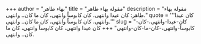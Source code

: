 +++
author = "بهاء طاهر"
title = "مقولة بهاء طاهر"
description = "مقولة بهاء طاهر: كان عيدا وانتهى، كان كابوساً وانتهى، كان ما كان.. وانتهى."
quote = '''كان عيدا وانتهى، كان كابوساً وانتهى، كان ما كان.. وانتهى.'''
slug = "كان-عيدا-وانتهى،-كان-كابوساً-وانتهى،-كان-ما-كان-وانتهى"
+++
كان عيدا وانتهى، كان كابوساً وانتهى، كان ما كان.. وانتهى.
